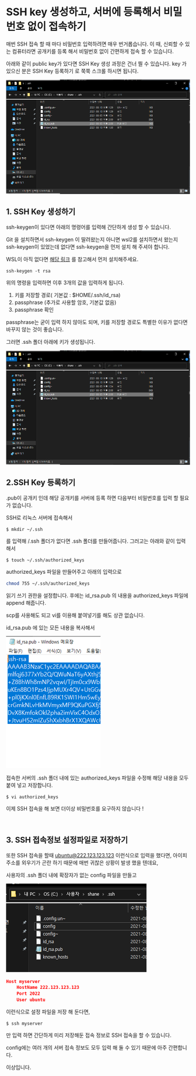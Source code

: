 # SSH key 생성하고, 서버에 등록해서 비밀번호 없이 접속하기

매번 SSH 접속 할 때 마다 비밀번호 입력하려면 매우 번거롭습니다. 이 때, 신뢰할 수 있는 컴퓨터라면 공개키를 등록 해서 비밀번호 없이 간편하게 접속 할 수 있습니다.

아래와 같이 public key가 있다면 SSH Key 생성 과정은 건너 띌 수 있습니다. key 가 있으신 분은 SSH Key 등록하기 로 쭉쭉 스크롤 하시면 됩니다.

![](https://github.com/Shane-Park/markdownBlog/raw/master/ssh/sshkey.assets/image-20210810153821908.png)



## 1. SSH Key 생성하기

ssh-keygen이 있다면 아래의 명령어를 입력해 간단하게 생성 할 수 있습니다.

Git 을 설치하면서 ssh-keygen 이 딸려왔는지 아니면 wsl2를 설치하면서 왔는지 ssh-keygen이 있었는데 없다면 ssh-keygen을 먼저 설치 해 주셔야 합니다.

WSL이 아직 없다면 [해당 링크](https://shanepark.tistory.com/187) 를 참고해서 먼저 설치해주세요.

```shell
ssh-keygen -t rsa
```

위의 명령을 입력하면 이후 3개의 값을 입력하게 됩니다.

1. 키를 저장할 경로( 기본값 : $HOME/.ssh/id_rsa)
2. passphrase (추가로 사용할 암호, 기본값 없음)
3. passphrase 확인

passphrase는 굳이 입력 하지 않아도 되며, 키를 저장할 경로도 특별한 이유가 없다면 바꾸지 않는 것이 좋습니다.



그러면 .ssh 폴더 아래에 키가 생성됩니다.

![image-20210810153818487](https://github.com/Shane-Park/markdownBlog/raw/master/ssh/sshkey.assets/image-20210810153818487.png)



## 2.SSH Key 등록하기

.pub이 공개키 인데 해당 공개키를 서버에 등록 하면 다음부터 비밀번호를 입력 할 필요가 없습니다.

SSH로 리눅스 서버에 접속해서

```shell
$ mkdir ~/.ssh
```

를 입력해 /.ssh 폴더가 없다면 .ssh 폴더를 만들어줍니다. 그러고는 아래와 같이 입력해서

```shell
$ touch ~/.ssh/authorized_keys
```

authorized_keys 파일을 만들어주고 아래의 입력으로

```bash
chmod 755 ~/.ssh/authorized_keys
```

읽기 쓰기 권한을 설정합니다. 후에는 id_rsa.pub 의 내용을 authorized_keys 파일에 append 해줍니다.

scp를 사용해도 되고 vi를 이용해 붙여넣기를 해도 상관 없습니다.

id_rsa.pub 에 있는 모든 내용을 복사해서

![image-20210810154227911](https://github.com/Shane-Park/markdownBlog/raw/master/ssh/sshkey.assets/image-20210810154227911.png)

접속한 서버의 .ssh 폴더 내에 있는 authorized_keys 파일을 수정해 해당 내용을 모두 붙여 넣고 저장합니다.

```shell
$ vi authorized_keys
```



이제 SSH 접속을 해 보면 더이상 비밀번호를 요구하지 않습니다 !

​	

## 3. SSH 접속정보 설정파일로 저장하기

또한 SSH 접속을 할때 ubuntu@222.123.123.123 이런식으로 입력을 했다면, 아이피 주소를 외우기가 곤란 하기 때문에 매번 귀찮은 상황이 발생 했을 텐데요,

사용자의 .ssh 폴더 내에 확장자가 없는 config 파일을 만들고

![image-20210810154550934](https://github.com/Shane-Park/markdownBlog/raw/master/ssh/sshkey.assets/image-20210810154550934.png)

```json
Host myserver
    HostName 222.123.123.123
    Port 2022
    User ubuntu
```

이런식으로 설정 파일을 저장 해 둔다면,

```she
$ ssh myserver
```

만 입력 하면 간단하게 미리 저장해둔 접속 정보로 SSH 접속을 할 수 있습니다.

config에는 여러 개의 서버 접속 정보도 모두 입력 해 둘 수 있기 때문에 아주 간편합니다.



이상입니다.